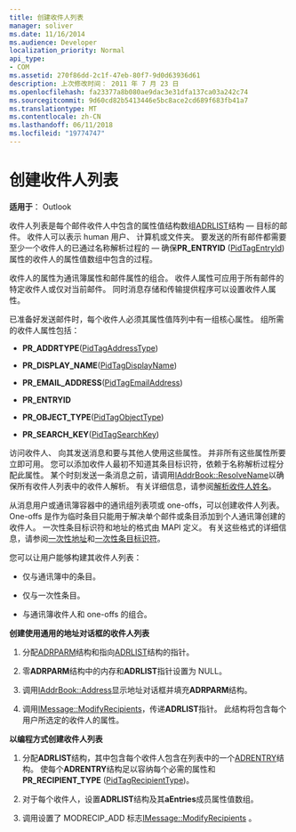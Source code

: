 ```yaml
---
title: 创建收件人列表
manager: soliver
ms.date: 11/16/2014
ms.audience: Developer
localization_priority: Normal
api_type:
- COM
ms.assetid: 270f86dd-2c1f-47eb-80f7-9d0d63936d61
description: 上次修改时间： 2011 年 7 月 23 日
ms.openlocfilehash: fa23377a8b080ae9dac3e31dfa137ca03a242c74
ms.sourcegitcommit: 9d60cd82b5413446e5bc8ace2cd689f683fb41a7
ms.translationtype: MT
ms.contentlocale: zh-CN
ms.lasthandoff: 06/11/2018
ms.locfileid: "19774747"
---
```

# <a name="creating-a-recipient-list"></a>创建收件人列表

  
  
**适用于**： Outlook 
  
收件人列表是每个邮件收件人中包含的属性值结构数组[ADRLIST](adrlist.md)结构 — 目标的邮件。 收件人可以表示 human 用户、 计算机或文件夹。 要发送的所有邮件都需要至少一个收件人的已通过名称解析过程的 — 确保**PR_ENTRYID** ([PidTagEntryId](pidtagentryid-canonical-property.md)) 属性的收件人的属性值数组中包含的过程。 
  
收件人的属性为通讯簿属性和邮件属性的组合。 收件人属性可应用于所有邮件的特定收件人或仅对当前邮件。 同时消息存储和传输提供程序可以设置收件人属性。 
  
已准备好发送邮件时，每个收件人必须其属性值阵列中有一组核心属性。 组所需的收件人属性包括：
  
- **PR_ADDRTYPE**([PidTagAddressType](pidtagaddresstype-canonical-property.md)) 
    
- **PR_DISPLAY_NAME**([PidTagDisplayName](pidtagdisplayname-canonical-property.md)) 
    
- **PR_EMAIL_ADDRESS**([PidTagEmailAddress](pidtagemailaddress-canonical-property.md)) 
    
- **PR_ENTRYID**
    
- **PR_OBJECT_TYPE**([PidTagObjectType](pidtagobjecttype-canonical-property.md)) 
    
- **PR_SEARCH_KEY**([PidTagSearchKey](pidtagsearchkey-canonical-property.md)) 
    
访问收件人、 向其发送消息和要与其他人使用这些属性。 并非所有这些属性所要立即可用。 您可以添加收件人最初不知道其条目标识符，依赖于名称解析过程分配此属性。 某个时刻发送一条消息之前，请调用[IAddrBook::ResolveName](iaddrbook-resolvename.md)以确保所有收件人列表中的收件人解析。 有关详细信息，请参阅[解析收件人姓名](resolving-a-recipient-name.md)。
  
从消息用户或通讯簿容器中的通讯组列表项或 one-offs，可以创建收件人列表。 One-offs 是作为临时条目只能用于解决单个邮件或条目添加到个人通讯簿创建的收件人。 一次性条目标识符和地址的格式由 MAPI 定义。 有关这些格式的详细信息，请参阅[一次性地址](one-off-addresses.md)和[一次性条目标识符](one-off-entry-identifiers.md)。
  
您可以让用户能够构建其收件人列表：
  
- 仅与通讯簿中的条目。
    
- 仅与一次性条目。
    
- 与通讯簿收件人和 one-offs 的组合。
    
 **创建使用通用的地址对话框的收件人列表**
  
1. 分配[ADRPARM](adrparm.md)结构和指向[ADRLIST](adrlist.md)结构的指针。 
    
2. 零**ADRPARM**结构中的内存和**ADRLIST**指针设置为 NULL。 
    
3. 调用[IAddrBook::Address](iaddrbook-address.md)显示地址对话框并填充**ADRPARM**结构。 
    
4. 调用[IMessage::ModifyRecipients](imessage-modifyrecipients.md)，传递**ADRLIST**指针。 此结构将包含每个用户所选定的收件人的属性。 
    
 **以编程方式创建收件人列表**
  
1. 分配**ADRLIST**结构，其中包含每个收件人包含在列表中的一个[ADRENTRY](adrentry.md)结构。 使每个**ADRENTRY**结构足以容纳每个必需的属性和**PR_RECIPIENT_TYPE** ([PidTagRecipientType](pidtagrecipienttype-canonical-property.md))。
    
2. 对于每个收件人，设置**ADRLIST**结构及其**aEntries**成员属性值数组。 
    
3. 调用设置了 MODRECIP_ADD 标志[IMessage::ModifyRecipients](imessage-modifyrecipients.md) 。 
    


